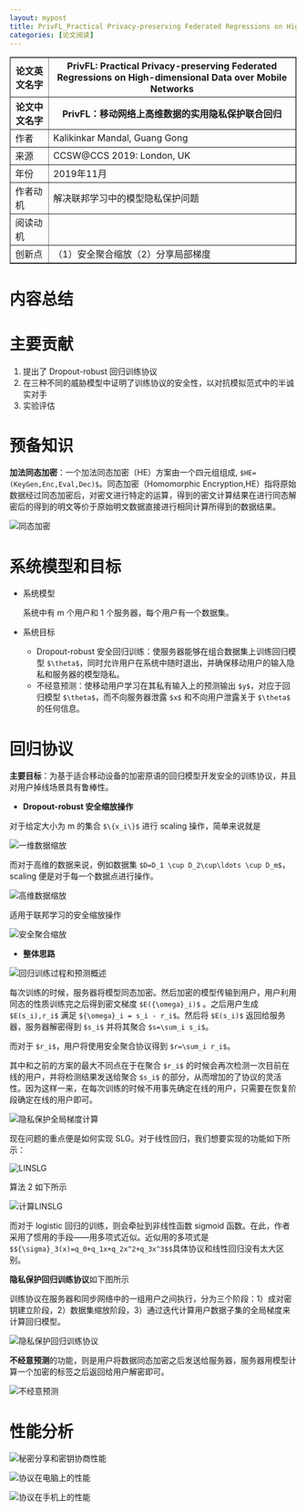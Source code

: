 ```yaml
---
layout: mypost
title: PrivFL_Practical Privacy-preserving Federated Regressions on High-dimensional Data over Mobile Networks
categories: [论文阅读]
---
```


<table border="1">
    <tr>
        <th>论文英文名字</th>
        <th>PrivFL: Practical Privacy-preserving Federated Regressions on High-dimensional Data over Mobile Networks</th>
    </tr>
    <tr>
        <th>论文中文名字</th>
        <th>PrivFL：移动网络上高维数据的实用隐私保护联合回归</th>
    </tr>
    <tr>
        <td>作者</td>
        <td>Kalikinkar Mandal, Guang Gong</td>
    </tr>
    <tr>
        <td>来源</td>
        <td>CCSW@CCS 2019: London, UK</td>
    </tr>
    <tr>
        <td>年份</td>
        <td>2019年11月</td>
    </tr>
    <tr>
        <td>作者动机</td>
        <td>解决联邦学习中的模型隐私保护问题</td>
    </tr>
    <tr>
        <td>阅读动机</td>
        <td></td>
    </tr>
    <tr>
        <td>创新点</td>
        <td>（1）安全聚合缩放（2）分享局部梯度</td>
    </tr>
</table>

# 内容总结

# 主要贡献

1. 提出了 Dropout-robust 回归训练协议
2. 在三种不同的威胁模型中证明了训练协议的安全性，以对抗模拟范式中的半诚实对手
3. 实验评估

# 预备知识

**加法同态加密**：一个加法同态加密（HE）方案由一个四元组组成, `$HE=(KeyGen,Enc,Eval,Dec)$`。同态加密（Homomorphic Encryption,HE）指将原始数据经过同态加密后，对密文进行特定的运算，得到的密文计算结果在进行同态解密后的得到的明文等价于原始明文数据直接进行相同计算所得到的数据结果。

![同态加密](HE.png)

# 系统模型和目标

+ 系统模型

  系统中有 m 个用户和 1 个服务器，每个用户有一个数据集。

+ 系统目标
  + Dropout-robust 安全回归训练：使服务器能够在组合数据集上训练回归模型 `$\theta$`，同时允许用户在系统中随时退出，并确保移动用户的输入隐私和服务器的模型隐私。
  + 不经意预测：使移动用户学习在其私有输入上的预测输出 `$y$`，对应于回归模型 `$\theta$`，而不向服务器泄露 `$x$` 和不向用户泄露关于 `$\theta$` 的任何信息。

# 回归协议

**主要目标**：为基于适合移动设备的加密原语的回归模型开发安全的训练协议，并且对用户掉线场景具有鲁棒性。

+ **Dropout-robust 安全缩放操作**

对于给定大小为 m 的集合 `$\{x_i\}$` 进行 scaling 操作，简单来说就是

![一维数据缩放](一维数据缩放.png)

而对于高维的数据来说，例如数据集 `$D=D_1 \cup D_2\cup\ldots \cup D_m$`，scaling 便是对于每一个数据点进行操作。

![高维数据缩放](高维数据缩放.png)

适用于联邦学习的安全缩放操作

![安全聚合缩放](安全聚合缩放.png)

+ **整体思路**

![回归训练过程和预测概述](回归训练过程和预测概述.png)

每次训练的时候，服务器将模型同态加密。然后加密的模型传输到用户，用户利用同态的性质训练完之后得到密文梯度 `$E({\omega}_i)$` 。之后用户生成  `$E(s_i),r_i$` 满足  `${\omega}_i = s_i - r_i$`。然后将 `$E(s_i)$` 返回给服务器，服务器解密得到 `$s_i$` 并将其聚合 `$s=\sum_i s_i$`。

而对于 `$r_i$`，用户将使用安全聚合协议得到 `$r=\sum_i r_i$`。

其中和之前的方案的最大不同点在于在聚合 `$r_i$` 的时候会再次检测一次目前在线的用户，并将检测结果发送给聚合 `$s_i$` 的部分，从而增加的了协议的灵活性。因为这样一来，在每次训练的时候不用事先确定在线的用户，只需要在恢复阶段确定在线的用户即可。

![隐私保护全局梯度计算](隐私保护全局梯度计算.png)

现在问题的重点便是如何实现 SLG。对于线性回归，我们想要实现的功能如下所示：

![LINSLG](LINSLG.png)

算法 2 如下所示

![计算LINSLG](计算LINSLG.png)

而对于 logistic 回归的训练，则会牵扯到非线性函数 sigmoid 函数。在此，作者采用了惯用的手段——用多项式近似。近似用的多项式是`$${\sigma}_3(x)=q_0+q_1x+q_2x^2+q_3x^3$$`具体协议和线性回归没有太大区别。

**隐私保护回归训练协议**如下图所示

训练协议在服务器和同步网络中的一组用户之间执行，分为三个阶段：1）成对密钥建立阶段，2）数据集缩放阶段，3）通过迭代计算用户数据子集的全局梯度来计算回归模型。 

![隐私保护回归训练协议](隐私保护回归训练协议.png)

**不经意预测**的功能，则是用户将数据同态加密之后发送给服务器，服务器用模型计算一个加密的标签之后返回给用户解密即可。

![不经意预测](不经意预测.png)

# 性能分析

![秘密分享和密钥协商性能](秘密分享和密钥协商性能.png)

![协议在电脑上的性能](协议在电脑上的性能.png)

![协议在手机上的性能](协议在手机上的性能.png)

